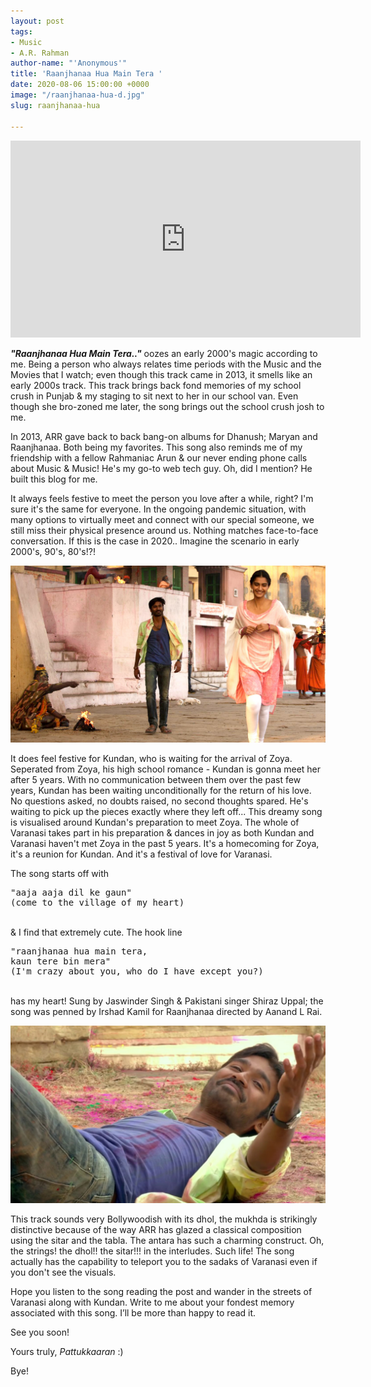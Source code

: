 ```yaml
---
layout: post
tags:
- Music
- A.R. Rahman
author-name: "'Anonymous'"
title: 'Raanjhanaa Hua Main Tera '
date: 2020-08-06 15:00:00 +0000
image: "/raanjhanaa-hua-d.jpg"
slug: raanjhanaa-hua

---
```

<iframe width="560" height="315" src="https://www.youtube.com/embed/vgm1u2gPxzw" frameborder="0" allow="accelerometer; autoplay; encrypted-media; gyroscope; picture-in-picture" allowfullscreen></iframe>
<br>

**_"Raanjhanaa Hua Main Tera.."_** oozes an early 2000's magic according to me. Being a person who always relates time periods with the Music and the Movies that I watch; even though this track came in 2013, it smells like an early 2000s track. This track brings back fond memories of my school crush in Punjab & my staging to sit next to her in our school van. Even though she bro-zoned me later, the song brings out the school crush josh to me.

In 2013, ARR gave back to back bang-on albums for Dhanush; Maryan and Raanjhanaa. Both being my favorites. This song also reminds me of my friendship with a fellow Rahmaniac Arun & our never ending phone calls about Music & Music! He's my go-to web tech guy. Oh, did I mention? He built this blog for me.

It always feels festive to meet the person you love after a while, right? I'm sure it's the same for everyone. In the ongoing pandemic situation, with many options to virtually meet and connect with our special someone, we still miss their physical presence around us. Nothing matches face-to-face conversation. If this is the case in 2020.. Imagine the scenario in early 2000's, 90's, 80's!?!

![](/img/raanjhanaa-hua.jpg)

It does feel festive for Kundan, who is waiting for the arrival of Zoya. Seperated from Zoya, his high school romance - Kundan is gonna meet her after 5 years. With no communication between them over the past few years, Kundan has been waiting unconditionally for the return of his love. No questions asked, no doubts raised, no second thoughts spared. He's waiting to pick up the pieces exactly where they left off... This dreamy song is visualised around Kundan's preparation to meet Zoya. The whole of Varanasi takes part in his preparation & dances in joy as both Kundan and Varanasi haven't met Zoya in the past 5 years. It's a homecoming for Zoya, it's a reunion for Kundan. And it's a festival of love for Varanasi.

The song starts off with

<pre>
"aaja aaja dil ke gaun"
(come to the village of my heart)
</pre>
<br>
& I find that extremely cute. The hook line

<pre>
"raanjhanaa hua main tera,
kaun tere bin mera"
(I'm crazy about you, who do I have except you?)
</pre>
<br>
has my heart! Sung by Jaswinder Singh & Pakistani singer Shiraz Uppal; the song was penned by Irshad Kamil for Raanjhanaa directed by Aanand L Rai.

![](/img/raanjhanaa-hua-varanasi.jpg)

This track sounds very Bollywoodish with its dhol, the mukhda is strikingly distinctive because of the way ARR has glazed a classical composition using the sitar and the tabla. The antara has such a charming construct. Oh, the strings! the dhol!! the sitar!!! in the interludes. Such life! The song actually has the capability to teleport you to the sadaks of Varanasi even if you don't see the visuals.

Hope you listen to the song reading the post and wander in the streets of Varanasi along with Kundan. Write to me about your fondest memory associated with this song. I’ll be more than happy to read it.

See you soon!

Yours truly,
_Pattukkaaran_ :)

Bye!